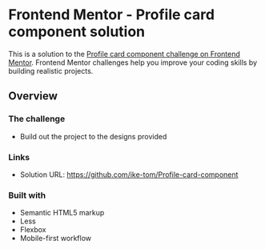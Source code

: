 # Frontend Mentor - Profile card component solution

This is a solution to the [Profile card component challenge on Frontend Mentor](https://www.frontendmentor.io/challenges/profile-card-component-cfArpWshJ). Frontend Mentor challenges help you improve your coding skills by building realistic projects. 

## Overview

### The challenge

- Build out the project to the designs provided

### Links

- Solution URL: https://github.com/ike-tom/Profile-card-component

### Built with

- Semantic HTML5 markup
- Less
- Flexbox
- Mobile-first workflow
